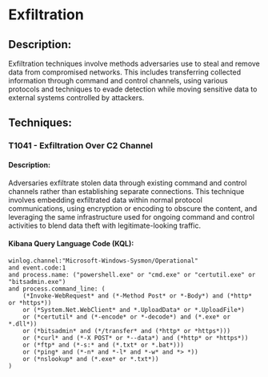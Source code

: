 # Exfiltration

## Description:
Exfiltration techniques involve methods adversaries use to steal and remove data from compromised networks. This includes transferring collected information through command and control channels, using various protocols and techniques to evade detection while moving sensitive data to external systems controlled by attackers.

## Techniques:
### T1041 - Exfiltration Over C2 Channel
#### Description:
Adversaries exfiltrate stolen data through existing command and control channels rather than establishing separate connections. This technique involves embedding exfiltrated data within normal protocol communications, using encryption or encoding to obscure the content, and leveraging the same infrastructure used for ongoing command and control activities to blend data theft with legitimate-looking traffic.

#### Kibana Query Language Code (KQL):
```
winlog.channel:"Microsoft-Windows-Sysmon/Operational"
and event.code:1
and process.name: ("powershell.exe" or "cmd.exe" or "certutil.exe" or "bitsadmin.exe")
and process.command_line: (
    (*Invoke-WebRequest* and (*-Method Post* or *-Body*) and (*http* or *https*))
    or (*System.Net.WebClient* and *.UploadData* or *.UploadFile*)
    or (*certutil* and (*-encode* or *-decode*) and (*.exe* or *.dll*))
    or (*bitsadmin* and (*/transfer* and (*http* or *https*)))
    or (*curl* and (*-X POST* or *--data*) and (*http* or *https*))
    or (*ftp* and (*-s:* and (*.txt* or *.bat*)))
    or (*ping* and (*-n* and *-l* and *-w* and *> *))
    or (*nslookup* and (*.exe* or *.txt*))
)
```
